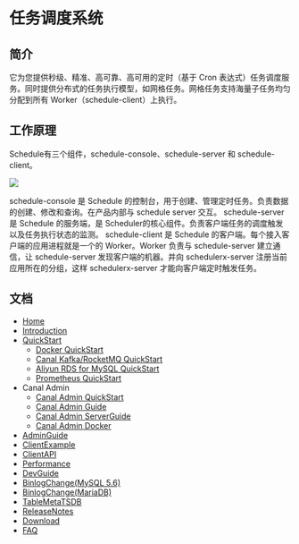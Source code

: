 # 任务调度系统

## 简介

它为您提供秒级、精准、高可靠、高可用的定时（基于 Cron 表达式）任务调度服务。同时提供分布式的任务执行模型，如网格任务。网格任务支持海量子任务均匀分配到所有 Worker（schedule-client）上执行。
## 工作原理

Schedule有三个组件，schedule-console、schedule-server 和 schedule-client。

![](http://docs-aliyun.cn-hangzhou.oss.aliyun-inc.com/assets/pic/43136/cn_zh/1543826328302/edas-schedulerX-archit.png)

schedule-console 是 Schedule 的控制台，用于创建、管理定时任务。负责数据的创建、修改和查询。在产品内部与 schedule server 交互。
schedule-server 是 Schedule 的服务端，是 Scheduler的核心组件。负责客户端任务的调度触发以及任务执行状态的监测。
schedule-client 是 Schedule 的客户端。每个接入客户端的应用进程就是一个的 Worker。Worker 负责与 schedule-server 建立通信，让 schedule-server 发现客户端的机器。并向 schedulerx-server 注册当前应用所在的分组，这样 schedulerx-server 才能向客户端定时触发任务。

## 文档
- [Home](https://github.com/makemyownlife/canal/wiki/Home)
- [Introduction](https://github.com/alibaba/canal/wiki/Introduction)
- [QuickStart](https://github.com/alibaba/canal/wiki/QuickStart)
  - [Docker QuickStart](https://github.com/alibaba/canal/wiki/Docker-QuickStart)
  - [Canal Kafka/RocketMQ QuickStart](https://github.com/alibaba/canal/wiki/Canal-Kafka-RocketMQ-QuickStart")
  - [Aliyun RDS for MySQL QuickStart](https://github.com/alibaba/canal/wiki/aliyun-RDS-QuickStart)
  - [Prometheus QuickStart](https://github.com/alibaba/canal/wiki/Prometheus-QuickStart)
- Canal Admin
  - [Canal Admin QuickStart](https://github.com/alibaba/canal/wiki/Canal-Admin-QuickStart)
  - [Canal Admin Guide](https://github.com/alibaba/canal/wiki/Canal-Admin-Guide)
  - [Canal Admin ServerGuide](https://github.com/alibaba/canal/wiki/Canal-Admin-ServerGuide)
  - [Canal Admin Docker](https://github.com/alibaba/canal/wiki/Canal-Admin-Docker)
- [AdminGuide](https://github.com/alibaba/canal/wiki/AdminGuide)
- [ClientExample](https://github.com/alibaba/canal/wiki/ClientExample)
- [ClientAPI](https://github.com/alibaba/canal/wiki/ClientAPI)
- [Performance](https://github.com/alibaba/canal/wiki/Performance)
- [DevGuide](https://github.com/alibaba/canal/wiki/DevGuide)
- [BinlogChange(MySQL 5.6)](https://github.com/alibaba/canal/wiki/BinlogChange%28mysql5.6%29)
- [BinlogChange(MariaDB)](https://github.com/alibaba/canal/wiki/BinlogChange%28MariaDB%29)
- [TableMetaTSDB](https://github.com/alibaba/canal/wiki/TableMetaTSDB)
- [ReleaseNotes](http://alibaba.github.com/canal/release.html)
- [Download](https://github.com/alibaba/canal/releases)
- [FAQ](https://github.com/alibaba/canal/wiki/FAQ)